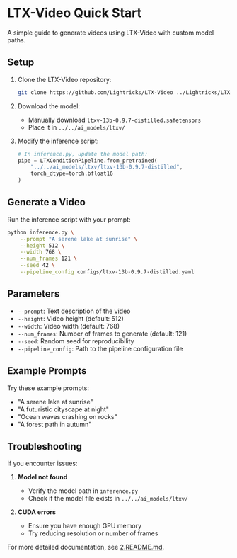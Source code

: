 # LTX-Video Quick Start

A simple guide to generate videos using LTX-Video with custom model paths.

## Setup

1. Clone the LTX-Video repository:
   ```bash
   git clone https://github.com/Lightricks/LTX-Video ../Lightricks/LTX-Video
   ```

2. Download the model:
   - Manually download `ltxv-13b-0.9.7-distilled.safetensors`
   - Place it in `../../ai_models/ltxv/`

3. Modify the inference script:
   ```python
   # In inference.py, update the model path:
   pipe = LTXConditionPipeline.from_pretrained(
       "../../ai_models/ltxv/ltxv-13b-0.9.7-distilled",
       torch_dtype=torch.bfloat16
   )
   ```

## Generate a Video

Run the inference script with your prompt:

```bash
python inference.py \
    --prompt "A serene lake at sunrise" \
    --height 512 \
    --width 768 \
    --num_frames 121 \
    --seed 42 \
    --pipeline_config configs/ltxv-13b-0.9.7-distilled.yaml
```

## Parameters

- `--prompt`: Text description of the video
- `--height`: Video height (default: 512)
- `--width`: Video width (default: 768)
- `--num_frames`: Number of frames to generate (default: 121)
- `--seed`: Random seed for reproducibility
- `--pipeline_config`: Path to the pipeline configuration file

## Example Prompts

Try these example prompts:
- "A serene lake at sunrise"
- "A futuristic cityscape at night"
- "Ocean waves crashing on rocks"
- "A forest path in autumn"

## Troubleshooting

If you encounter issues:

1. **Model not found**
   - Verify the model path in `inference.py`
   - Check if the model file exists in `../../ai_models/ltxv/`

2. **CUDA errors**
   - Ensure you have enough GPU memory
   - Try reducing resolution or number of frames

For more detailed documentation, see [2.README.md](2.README.md). 